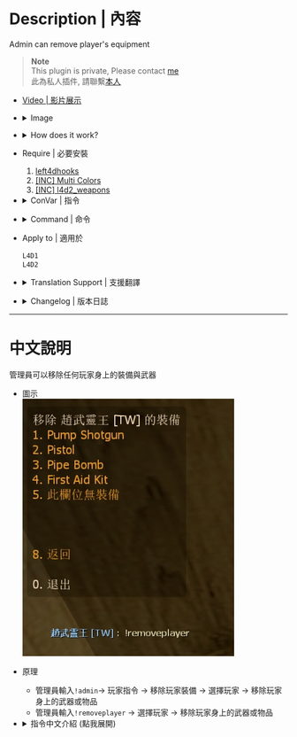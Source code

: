 
# Description | 內容
Admin can remove player's equipment

> __Note__ <br/>
This plugin is private, Please contact [me](https://github.com/fbef0102/Game-Private_Plugin#私人插件列表-private-plugins-list)<br/>
此為私人插件, 請聯繫[本人](https://github.com/fbef0102/Game-Private_Plugin#私人插件列表-private-plugins-list)

* [Video | 影片展示](https://youtu.be/E90sBRLcKIM)

* <details><summary>Image</summary>

    <br/>![l4d_player_remove_equipment_1](image/l4d_player_remove_equipment_1.jpg)
    <br/>![l4d_player_remove_equipment_2](image/l4d_player_remove_equipment_2.gif)
</details>

* <details><summary>How does it work?</summary>

	* Admin types ```!admin``` -> Player Commands -> Remove Player Equipment -> choose player -> remove weapon slot
    * Admin types ```!removeplayer``` -> choose player -> remove weapon slot
</details>

* Require | 必要安裝
    1. [left4dhooks](https://forums.alliedmods.net/showthread.php?t=321696)
	2. [[INC] Multi Colors](https://github.com/fbef0102/L4D1_2-Plugins/releases/tag/Multi-Colors)
    3. [[INC] l4d2_weapons](/left4dead2/scripting/include/l4d2_weapons.inc)

* <details><summary>ConVar | 指令</summary>

    * cfg/sourcemod/l4d_player_remove_equipment.cfg
        ```php
        // 0=Plugin off, 1=Plugin on.
        l4d_player_remove_equipment_enable "1"

        // Players with these flags have access to use command (Empty = Everyone, -1: Nobody)
        l4d_player_remove_equipment_command_flag "z"

        // If 1, Add 'Remove Player Equipment' item in admin menu under 'Player commands' category?
        l4d_player_remove_equipment_adminmenu "1"
        ```
</details>

* <details><summary>Command | 命令</summary>
    
    * **Open menu to choose player to remove equipment**
        ```php
        sm_removeplayer
        ```
</details>

* Apply to | 適用於
    ```
    L4D1
    L4D2
    ```

* <details><summary>Translation Support | 支援翻譯</summary>

	```
	English
	繁體中文
	简体中文
	```
</details>

* <details><summary>Changelog | 版本日誌</summary>

    * v1.0 (2023-8-14)
	    * Initial Release
</details>

- - - -
# 中文說明
管理員可以移除任何玩家身上的裝備與武器

* 圖示
    <br/>![zho/l4d_player_remove_equipment_1](image/zho/l4d_player_remove_equipment_1.jpg)

* 原理
    * 管理員輸入```!admin```-> 玩家指令 -> 移除玩家裝備 -> 選擇玩家 -> 移除玩家身上的武器或物品
    * 管理員輸入```!removeplayer``` -> 選擇玩家 -> 移除玩家身上的武器或物品

* <details><summary>指令中文介紹 (點我展開)</summary>

    * cfg/sourcemod/l4d_player_remove_equipment.cfg
        ```php
        // 0=關閉插件, 1=啟動插件
        l4d_player_remove_equipment_enable "1"

        // 擁有這些權限的玩家，才可以輸入!removeplayer (留白 = 任何人都能, -1: 無人)
        l4d_player_remove_equipment_command_flag "z"

        // 為1時，在管理員介面的＂玩家指令＂下新增'移除玩家裝備'
        l4d_player_remove_equipment_adminmenu "1"
        ```
</details>